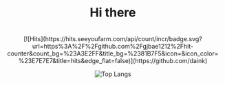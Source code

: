 

<div align="center">
<h1> Hi there </h1><br>
[![Hits](https://hits.seeyoufarm.com/api/count/incr/badge.svg?url=https%3A%2F%2Fgithub.com%2Fgjbae1212%2Fhit-counter&count_bg=%23A3E2FF&title_bg=%2381B7F5&icon=&icon_color=%23E7E7E7&title=hits&edge_flat=false)](https://github.com/daink)

![Top Langs](https://github-readme-stats.vercel.app/api/top-langs/?username=dainK&layout=compact)
</div>


<!--
**dainK/dainK** is a ✨ _special_ ✨ repository because its `README.md` (this file) appears on your GitHub profile.

Here are some ideas to get you started:

- 🔭 I’m currently working on ...
- 🌱 I’m currently learning ...
- 👯 I’m looking to collaborate on ...
- 🤔 I’m looking for help with ...
- 💬 Ask me about ...
- 📫 How to reach me: ...
- 😄 Pronouns: ...
- ⚡ Fun fact: ...
-->
